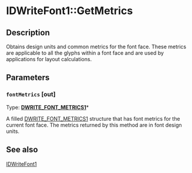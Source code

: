# IDWriteFont1::GetMetrics

## Description

 Obtains design units and common metrics for the font face.
These metrics are applicable to all the glyphs within a font face and are used by applications for layout calculations.

## Parameters

### `fontMetrics` [out]

Type: **[DWRITE_FONT_METRICS1](https://learn.microsoft.com/windows/win32/api/dwrite_1/ns-dwrite_1-dwrite_font_metrics1)***

 A filled [DWRITE_FONT_METRICS1](https://learn.microsoft.com/windows/win32/api/dwrite_1/ns-dwrite_1-dwrite_font_metrics1) structure that has font metrics for the current font face. The metrics returned by this method are in font design units.

## See also

[IDWriteFont1](https://learn.microsoft.com/windows/win32/api/dwrite_1/nn-dwrite_1-idwritefont1)